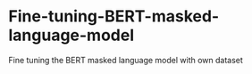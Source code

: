 # Fine-tuning-BERT-masked-language-model
Fine tuning the BERT masked language model with own dataset


